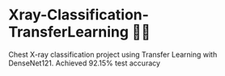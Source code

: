 # Xray-Classification-TransferLearning 🩻🩻
Chest X-ray classification project using Transfer Learning with DenseNet121. Achieved 92.15% test accuracy
